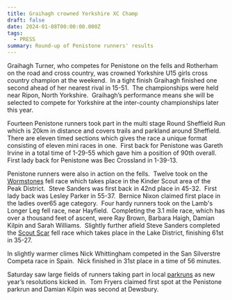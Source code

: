 ```yaml
---
title: Graihagh crowned Yorkshire XC Champ
draft: false
date: 2024-01-08T00:00:00.000Z
tags:
  - PRESS
summary: Round-up of Penistone runners' results
---
```

Graihagh Turner, who competes for Penistone on the fells and Rotherham on the road and cross country, was crowned Yorkshire U15 girls cross country champion at the weekend.  In a tight finish Graihagh finished one second ahead of her nearest rival in 15-51.  The championships were held near Ripon, North Yorkshire.  Graihagh’s performance means she will be selected to compete for Yorkshire at the inter-county championships later this year. 

Fourteen Penistone runners took part in the multi stage Round Sheffield Run which is 20km in distance and covers trails and parkland around Sheffield.  There are eleven timed sections which gives the race a unique format consisting of eleven mini races in one.  First back for Penistone was Gareth Irvine in a total time of 1-29-55 which gave him a position of 90th overall.  First lady back for Penistone was Bec Crossland in 1-39-13. 

Penistone runners were also in action on the fells.  Twelve took on the [Wormstones](https://results.pfrac.co.uk/fell-league-2023/wormstones) fell race which takes place in the Kinder Scout area of the Peak District.  Steve Sanders was first back in 42nd place in 45-32.  First lady back was Lesley Parker in 55-37.  Bernice Nixon claimed first place in the ladies over65 age category.  Four hardy runners took on the Lamb's Longer Leg fell race, near Hayfield.  Completing the 3.1 mile race, which has over a thousand feet of ascent, were Ray Brown, Barbara Haigh, Damian Kilpin and Sarah Williams.  Slightly further afield Steve Sanders completed the [Scout Scar](https://results.pfrac.co.uk/fell-league-2023/scout-scar) fell race which takes place in the Lake District, finishing 61st in 35-27.

In slightly warmer climes Nick Whittingham competed in the San Silverstre Competa race in Spain.  Nick finished in 31st place in a time of 56 minutes.

Saturday saw large fields of runners taking part in local [parkruns](https://results.pfrac.co.uk/parkrun-2024/2024-01-06) as new year’s resolutions kicked in.  Tom Fryers claimed first spot at the Penistone parkrun and Damian Kilpin was second at Dewsbury.